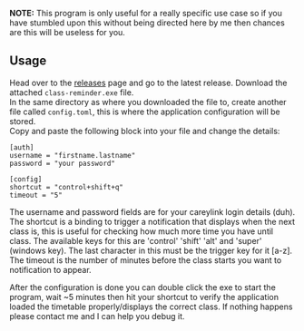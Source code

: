 **NOTE:** This program is only useful for a really specific use case so if you have stumbled upon this without being directed here by me then chances are this will be useless for you.

## Usage

Head over to the [releases](https://github.com/Nigecat/ClassReminder/releases) page and go to the latest release. Download the attached `class-reminder.exe` file.  
In the same directory as where you downloaded the file to, create another file called `config.toml`, this is where the application configuration will be stored.  
Copy and paste the following block into your file and change the details:
```
[auth]
username = "firstname.lastname"
password = "your password"

[config]
shortcut = "control+shift+q"
timeout = "5"
```
The username and password fields are for your careylink login details (duh).  
The shortcut is a binding to trigger a notification that displays when the next class is, this is useful for checking how much more time you have until class. The available keys for this are 'control' 'shift' 'alt' and 'super' (windows key). The last character in this must be the trigger key for it [a-z].    
The timeout is the number of minutes before the class starts you want to notification to appear.

After the configuration is done you can double click the exe to start the program, wait ~5 minutes then hit your shortcut to verify the application loaded the timetable properly/displays the correct class.
If nothing happens please contact me and I can help you debug it.
